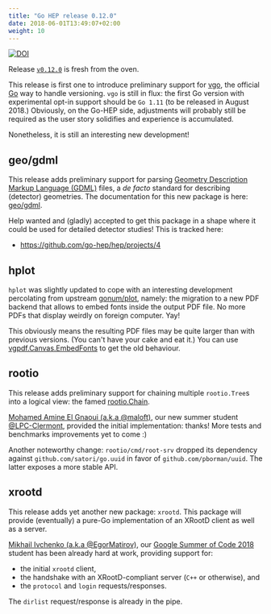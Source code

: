 ```yaml
---
title: "Go HEP release 0.12.0"
date: 2018-06-01T13:49:07+02:00
weight: 10
---
```


[![DOI](https://zenodo.org/badge/DOI/10.5281/zenodo.1257252.svg)](https://doi.org/10.5281/zenodo.1257252)

Release [`v0.12.0`](https://github.com/go-hep/hep/tree/v0.12.0) is fresh from the oven.

This release is first one to introduce preliminary support for [vgo](https://research.swtch.com/vgo), the official [Go](https://golang.org) way to handle versioning.
`vgo` is still in flux: the first Go version with experimental opt-in support should be `Go 1.11` (to be released in August 2018.)
Obviously, on the Go-HEP side, adjustments will probably still be required as the user story solidifies and experience is accumulated.

Nonetheless, it is still an interesting new development!

## geo/gdml

This release adds preliminary support for parsing [Geometry Description Markup Language (GDML)](http://cern.ch/gdml) files, a _de facto_ standard for describing (detector) geometries.
The documentation for this new package is here: [geo/gdml](https://godoc.org/go-hep.org/x/hep/geo/gdml).

Help wanted and (gladly) accepted to get this package in a shape where it could be used for detailed detector studies!
This is tracked here:

- https://github.com/go-hep/hep/projects/4

## hplot

`hplot` was slightly updated to cope with an interesting development percolating from upstream [gonum/plot](https://godoc.org/gonum.org/v1/plot), namely: the migration to a new PDF backend that allows to embed fonts inside the output PDF file.
No more PDFs that display weirdly on foreign computer. Yay!

This obviously means the resulting PDF files may be quite larger than with previous versions.
(You can't have your cake and eat it.)
You can use [vgpdf.Canvas.EmbedFonts](https://godoc.org/gonum.org/v1/plot/vg/vgpdf#Canvas.EmbedFonts) to get the old behaviour.

## rootio

This release adds preliminary support for chaining multiple `rootio.Tree`s into a logical view: the famed [rootio.Chain](https://godoc.org/go-hep.org/x/hep/rootio#Chain).

[Mohamed Amine El Gnaoui (a.k.a @maloft)](https://github.com/maloft), our new summer student [@LPC-Clermont](http://clrwww.in2p3.fr), provided the initial implementation: thanks!
More tests and benchmarks improvements yet to come :)

Another noteworthy change: `rootio/cmd/root-srv` dropped its dependency against `github.com/satori/go.uuid` in favor of `github.com/pborman/uuid`.
The latter exposes a more stable API.

## xrootd

This release adds yet another new package: `xrootd`.
This package will provide (eventually) a pure-Go implementation of an XRootD client as well as a server.

[Mikhail Ivchenko (a.k.a @EgorMatirov)](https://github.com/EgorMatirov), our [Google Summer of Code 2018](https://summerofcode.withgoogle.com/) student has been already hard at work, providing support for:

- the initial `xrootd` client, 
- the handshake with an XRootD-compliant server (`C++` or otherwise), and
- the `protocol` and `login` requests/responses.

The `dirlist` request/response is already in the pipe.
